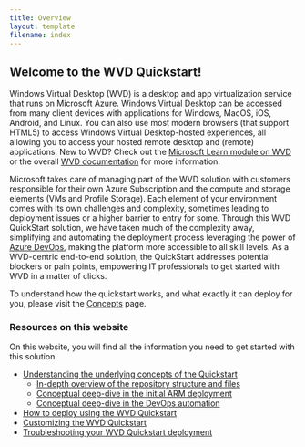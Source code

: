 ```yaml
---
title: Overview
layout: template
filename: index
---
```


## <b>Welcome to the WVD Quickstart!</b>

Windows Virtual Desktop (WVD) is a desktop and app virtualization service that runs on Microsoft Azure. Windows Virtual Desktop can be accessed from many client devices with applications for Windows, MacOS, iOS, Android, and Linux. You can also use most modern browsers (that support HTML5) to access Windows Virtual Desktop-hosted experiences, all allowing you to access your hosted remote desktop and (remote) applications. New to WVD? Check out the <a href="https://docs.microsoft.com/en-us/learn/paths/m365-wvd/" target="_blank">Microsoft Learn module on WVD</a> or the overall <a href="https://aka.ms/wvddocs" target="_blank">WVD documentation</a> for more information. 

Microsoft takes care of managing part of the WVD solution with customers responsible for their own Azure Subscription and the compute and storage elements (VMs and Profile Storage). Each element of your environment comes with its own challenges and complexity, sometimes leading to deployment issues or a higher barrier to entry for some. Through this WVD QuickStart solution, we have taken much of the complexity away, simplifying and automating the deployment process leveraging the power of <a href="https://dev.azure.com" target="_blank">Azure DevOps</a>, making the platform more accessible to all skill levels. As a WVD-centric end-to-end solution, the QuickStart addresses potential blockers or pain points, empowering IT professionals to get started with WVD in a matter of clicks. 

To understand how the quickstart works, and what exactly it can deploy for you, please visit the <a href="concepts">Concepts</a> page.

### <b>Resources on this website</b>
On this website, you will find all the information you need to get started with this solution. 
* <a href="concepts">Understanding the underlying concepts of the Quickstart</a>
  * <a href="repo">In-depth overview of the repository structure and files</a>
  * <a href="armdeployment">Conceptual deep-dive in the initial ARM deployment</a>
  * <a href="devops">Conceptual deep-dive in the DevOps automation</a>
* <a href="howto">How to deploy using the WVD Quickstart</a>
* <a href="customize">Customizing the WVD Quickstart</a>
* <a href="troubleshoot">Troubleshooting your WVD Quickstart deployment</a>
